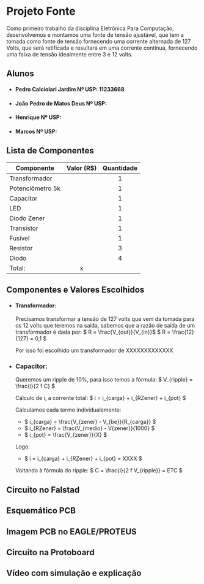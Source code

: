 # Projeto Fonte

Como primeiro trabalho da disciplina Eletrônica Para Computação, desenvolvemos e montamos uma fonte de tensão ajustável, que tem a tomada como fonte de tensão fornecendo uma corrente alternada de 127 Volts, que será retificada e resultará em uma corrente contínua, fornecendo uma faixa de tensão idealmente entre 3 e 12 volts.

## Alunos
- #### Pedro Calciolari Jardim Nº USP: 11233668
- #### João Pedro de Matos Deus Nº USP:
- #### Henrique Nº USP:
- #### Marcos Nº USP: 

## Lista de Componentes

| Componente       | Valor (R$) | Quantidade |
|------------------|:----------:|:----------:|
| Transformador    |            |      1     |
| Potenciômetro 5k |            |      1     |
| Capacitor        |            |      1     |
| LED              |            |      1     |
| Diodo Zener      |            |      1     |
| Transistor       |            |      1     |
| Fusível          |            |      1     |
| Resistor         |            |      3     |
| Diodo            |            |      4     |
| Total:           |      x     |            |


## Componentes e Valores Escolhidos

-   #### Transformador:
    Precisamos transformar a tensão de 127 volts que vem da tomada para os 12 volts que teremos na saída, sabemos que a razão de saída de um transformador é dada por:
    $ R = \frac{V_{out}}{V_{in}}$
    $ R = \frac{12}{127} = 0,1 $
    
    Por isso foi escolhido um transformador de XXXXXXXXXXXXX

- ### Capacitor:
    Queremos um ripple de 10%, para isso temos a fórmula:
$ V_{ripple} = \frac{i}{2 f C} $
    
    Cálculo de i, a corrente total:
$ i = i_{carga} + i_{RZener} + i_{pot} $

    Calculamos cada termo individualemente:
    - $ i_{carga} = \frac{V_{zener} - V_{be}}{R_{carga}} $
    - $ i_{RZener} = \frac{V_{medio} - V{zener}}{1000} $
    - $ i_{pot} = \frac{V_{zener}}{X} $
    
    Logo:
    - $ i = i_{carga} + i_{RZener} + i_{pot} = XXXX $
    
    Voltando à fórmula do ripple:
    $ C = \frac{i}{2 f V_{ripple}} = ETC $


## Circuito no Falstad

## Esquemático PCB

## Imagem PCB no EAGLE/PROTEUS

## Circuito na Protoboard

## Vídeo com simulação e explicação
